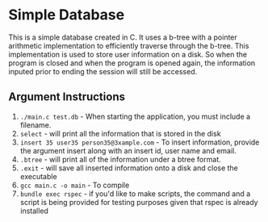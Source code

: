 # Simple Database

This is a simple database created in C. It uses a b-tree with a pointer arithmetic implementation to efficiently traverse through the b-tree. This implementation is used to store user information on a disk. So when the program is closed and when the program is opened again, the information inputed prior to ending the session will still be accessed.

## Argument Instructions
1. `./main.c test.db` - When starting the application, you must include a filename. 
2. `select` - will print all the information that is stored in the disk
3. `insert 35 user35 person35@3xample.com` - To insert information, provide the argument insert along with an insert id, user name and email.
4. `.btree` - will print all of the information under a btree format.
5. `.exit` - will save all inserted information onto a disk and close the executable
6. `gcc main.c -o main` - To compile
7. `bundle exec rspec` - if you'd like to make scripts, the command and a script is being provided for testing purposes given that rspec is already installed 